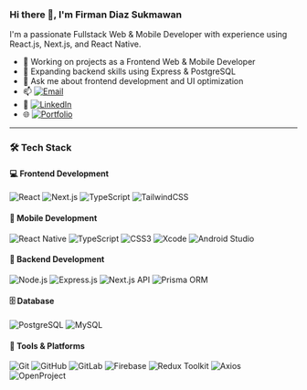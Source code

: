 ### Hi there 👋, I'm Firman Diaz Sukmawan

I'm a passionate Fullstack Web & Mobile Developer with experience using React.js, Next.js, and React Native.

- 🔭 Working on projects as a Frontend Web & Mobile Developer  
- 🌱 Expanding backend skills using Express & PostgreSQL   
- 💬 Ask me about frontend development and UI optimization  
- 📫 [![Email](https://img.shields.io/badge/-Email-D14836?style=flat-square&logo=gmail&logoColor=white)](mailto:firman670676@gmail.com)
- 💼 [![LinkedIn](https://img.shields.io/badge/-LinkedIn-0A66C2?style=flat-square&logo=linkedin&logoColor=white)](https://www.linkedin.com/in/firman-diazsukmawan)
- 🌐 [![Portfolio](https://img.shields.io/badge/-Website-000000?style=flat-square&logo=vercel&logoColor=white)](https://firman-diaz-sukmawan.vercel.app/)

---

### 🛠 Tech Stack

#### 💻 Frontend Development
![React](https://img.shields.io/badge/React-20232A?style=for-the-badge&logo=react)
![Next.js](https://img.shields.io/badge/Next.js-000000?style=for-the-badge&logo=next.js)
![TypeScript](https://img.shields.io/badge/TypeScript-007ACC?style=for-the-badge&logo=typescript)
![TailwindCSS](https://img.shields.io/badge/TailwindCSS-06B6D4?style=for-the-badge&logo=tailwindcss)

#### 📱 Mobile Development
![React Native](https://img.shields.io/badge/React_Native-20232A?style=for-the-badge&logo=react)
![TypeScript](https://img.shields.io/badge/TypeScript-007ACC?style=for-the-badge&logo=typescript)
![CSS3](https://img.shields.io/badge/CSS-1572B6?style=for-the-badge&logo=css3)
![Xcode](https://img.shields.io/badge/Xcode-147EFB?style=for-the-badge&logo=xcode)
![Android Studio](https://img.shields.io/badge/Android_Studio-3DDC84?style=for-the-badge&logo=android-studio)

#### 🧠 Backend Development
![Node.js](https://img.shields.io/badge/Node.js-339933?style=for-the-badge&logo=nodedotjs)
![Express.js](https://img.shields.io/badge/Express.js-000000?style=for-the-badge&logo=express)
![Next.js API](https://img.shields.io/badge/Next.js_API-000000?style=for-the-badge&logo=next.js)
![Prisma ORM](https://img.shields.io/badge/Prisma-2D3748?style=for-the-badge&logo=prisma)

#### 🗄️ Database
![PostgreSQL](https://img.shields.io/badge/PostgreSQL-336791?style=for-the-badge&logo=postgresql)
![MySQL](https://img.shields.io/badge/MySQL-4479A1?style=for-the-badge&logo=mysql)

#### 🧰 Tools & Platforms
![Git](https://img.shields.io/badge/Git-F05032?style=for-the-badge&logo=git)
![GitHub](https://img.shields.io/badge/GitHub-181717?style=for-the-badge&logo=github)
![GitLab](https://img.shields.io/badge/GitLab-FC6D26?style=for-the-badge&logo=gitlab)
![Firebase](https://img.shields.io/badge/Firebase-FFCA28?style=for-the-badge&logo=firebase)
![Redux Toolkit](https://img.shields.io/badge/Redux_Toolkit-593D88?style=for-the-badge&logo=redux)
![Axios](https://img.shields.io/badge/Axios-5A29E4?style=for-the-badge&logo=axios)
![OpenProject](https://img.shields.io/badge/OpenProject-2875C9?style=for-the-badge&logo=openproject)

